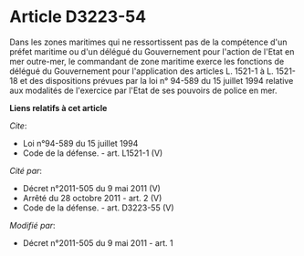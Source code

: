 # Article D3223-54

Dans les zones maritimes qui ne ressortissent pas de la compétence d'un préfet maritime ou d'un délégué du Gouvernement pour
l'action de l'Etat en mer outre-mer, le commandant de zone maritime exerce les fonctions de délégué du Gouvernement pour
l'application des articles L. 1521-1 à L. 1521-18 et des dispositions prévues par la loi n° 94-589 du 15 juillet 1994
relative aux modalités de l'exercice par l'Etat de ses pouvoirs de police en mer.

**Liens relatifs à cet article**

_Cite_:

  - Loi n°94-589 du 15 juillet 1994
  - Code de la défense. - art. L1521-1 (V)

_Cité par_:

  - Décret n°2011-505 du 9 mai 2011 (V)
  - Arrêté du 28 octobre 2011 - art. 2 (V)
  - Code de la défense. - art. D3223-55 (V)

_Modifié par_:

  - Décret n°2011-505 du 9 mai 2011 - art. 1
